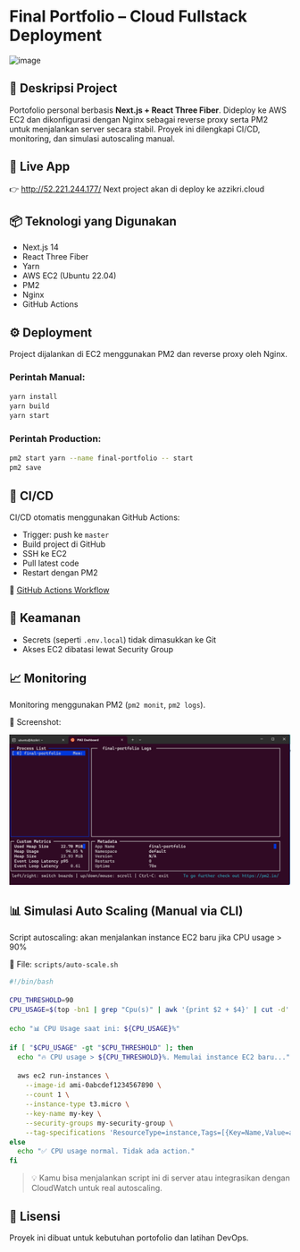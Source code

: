 # Final Portfolio – Cloud Fullstack Deployment

<img width="960" height="437" alt="image" src="https://github.com/user-attachments/assets/39af2d6f-4e67-4937-a65c-7a61854dd43e" />


## 🧩 Deskripsi Project
Portofolio personal berbasis **Next.js + React Three Fiber**. Dideploy ke AWS EC2 dan dikonfigurasi dengan Nginx sebagai reverse proxy serta PM2 untuk menjalankan server secara stabil. Proyek ini dilengkapi CI/CD, monitoring, dan simulasi autoscaling manual.

## 🚀 Live App
👉 http://52.221.244.177/ 
Next project akan di deploy ke azzikri.cloud

## 📦 Teknologi yang Digunakan
- Next.js 14
- React Three Fiber
- Yarn
- AWS EC2 (Ubuntu 22.04)
- PM2
- Nginx
- GitHub Actions

## ⚙️ Deployment
Project dijalankan di EC2 menggunakan PM2 dan reverse proxy oleh Nginx.

### Perintah Manual:
```bash
yarn install
yarn build
yarn start
````

### Perintah Production:

```bash
pm2 start yarn --name final-portfolio -- start
pm2 save
```

## 🔁 CI/CD

CI/CD otomatis menggunakan GitHub Actions:

* Trigger: push ke `master`
* Build project di GitHub
* SSH ke EC2
* Pull latest code
* Restart dengan PM2

📎 [GitHub Actions Workflow](https://github.com/hazzikri/final-portofolio/actions)

## 🔐 Keamanan

* Secrets (seperti `.env.local`) tidak dimasukkan ke Git
* Akses EC2 dibatasi lewat Security Group

## 📈 Monitoring

Monitoring menggunakan PM2 (`pm2 monit`, `pm2 logs`).

📸 Screenshot:

![PM2 Monitoring](/public/pm2-monitoring.png)

## 📊 Simulasi Auto Scaling (Manual via CLI)

Script autoscaling: akan menjalankan instance EC2 baru jika CPU usage > 90%

📂 File: `scripts/auto-scale.sh`

```bash
#!/bin/bash

CPU_THRESHOLD=90
CPU_USAGE=$(top -bn1 | grep "Cpu(s)" | awk '{print $2 + $4}' | cut -d'.' -f1)

echo "📊 CPU Usage saat ini: ${CPU_USAGE}%"

if [ "$CPU_USAGE" -gt "$CPU_THRESHOLD" ]; then
  echo "🔥 CPU usage > ${CPU_THRESHOLD}%. Memulai instance EC2 baru..."

  aws ec2 run-instances \
    --image-id ami-0abcdef1234567890 \
    --count 1 \
    --instance-type t3.micro \
    --key-name my-key \
    --security-groups my-security-group \
    --tag-specifications 'ResourceType=instance,Tags=[{Key=Name,Value=autoscaled-instance}]'
else
  echo "✅ CPU usage normal. Tidak ada action."
fi
```

> 💡 Kamu bisa menjalankan script ini di server atau integrasikan dengan CloudWatch untuk real autoscaling.

## 📄 Lisensi

Proyek ini dibuat untuk kebutuhan portofolio dan latihan DevOps.
